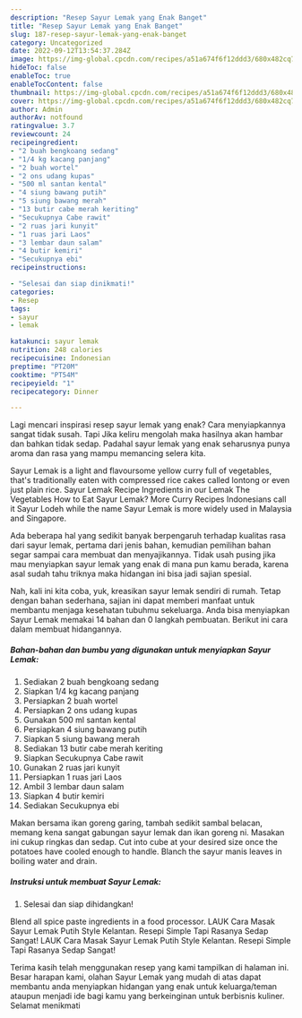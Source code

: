 ```yaml
---
description: "Resep Sayur Lemak yang Enak Banget"
title: "Resep Sayur Lemak yang Enak Banget"
slug: 187-resep-sayur-lemak-yang-enak-banget
category: Uncategorized
date: 2022-09-12T13:54:37.284Z
image: https://img-global.cpcdn.com/recipes/a51a674f6f12ddd3/680x482cq70/sayur-lemak-foto-resep-utama.jpg
hideToc: false
enableToc: true
enableTocContent: false
thumbnail: https://img-global.cpcdn.com/recipes/a51a674f6f12ddd3/680x482cq70/sayur-lemak-foto-resep-utama.jpg
cover: https://img-global.cpcdn.com/recipes/a51a674f6f12ddd3/680x482cq70/sayur-lemak-foto-resep-utama.jpg
author: Admin
authorAv: notfound
ratingvalue: 3.7
reviewcount: 24
recipeingredient:
- "2 buah bengkoang sedang"
- "1/4 kg kacang panjang"
- "2 buah wortel"
- "2 ons udang kupas"
- "500 ml santan kental"
- "4 siung bawang putih"
- "5 siung bawang merah"
- "13 butir cabe merah keriting"
- "Secukupnya Cabe rawit"
- "2 ruas jari kunyit"
- "1 ruas jari Laos"
- "3 lembar daun salam"
- "4 butir kemiri"
- "Secukupnya ebi"
recipeinstructions:

- "Selesai dan siap dinikmati!"
categories:
- Resep
tags:
- sayur
- lemak

katakunci: sayur lemak 
nutrition: 248 calories
recipecuisine: Indonesian
preptime: "PT20M"
cooktime: "PT54M"
recipeyield: "1"
recipecategory: Dinner

---
```



Lagi mencari inspirasi resep sayur lemak yang enak? Cara menyiapkannya sangat tidak susah. Tapi Jika keliru mengolah maka hasilnya akan hambar dan bahkan tidak sedap. Padahal sayur lemak yang enak seharusnya punya aroma dan rasa yang mampu memancing selera kita.


Sayur Lemak is a light and flavoursome yellow curry full of vegetables, that&#39;s traditionally eaten with compressed rice cakes called lontong or even just plain rice. Sayur Lemak Recipe Ingredients in our Lemak The Vegetables How to Eat Sayur Lemak? More Curry Recipes Indonesians call it Sayur Lodeh while the name Sayur Lemak is more widely used in Malaysia and Singapore.

Ada beberapa hal yang sedikit banyak berpengaruh terhadap kualitas rasa dari sayur lemak, pertama dari jenis bahan, kemudian pemilihan bahan segar sampai cara membuat dan menyajikannya. Tidak usah pusing jika mau menyiapkan sayur lemak yang enak di mana pun kamu berada, karena asal sudah tahu triknya maka hidangan ini bisa jadi sajian spesial.


Nah, kali ini kita coba, yuk, kreasikan sayur lemak sendiri di rumah. Tetap dengan bahan sederhana, sajian ini dapat memberi manfaat untuk membantu menjaga kesehatan tubuhmu sekeluarga. Anda bisa menyiapkan Sayur Lemak memakai 14 bahan dan 0 langkah pembuatan. Berikut ini cara dalam membuat hidangannya.

<!--inarticleads1-->

##### Bahan-bahan dan bumbu yang digunakan untuk menyiapkan Sayur Lemak:

1. Sediakan 2 buah bengkoang sedang
1. Siapkan 1/4 kg kacang panjang
1. Persiapkan 2 buah wortel
1. Persiapkan 2 ons udang kupas
1. Gunakan 500 ml santan kental
1. Persiapkan 4 siung bawang putih
1. Siapkan 5 siung bawang merah
1. Sediakan 13 butir cabe merah keriting
1. Siapkan Secukupnya Cabe rawit
1. Gunakan 2 ruas jari kunyit
1. Persiapkan 1 ruas jari Laos
1. Ambil 3 lembar daun salam
1. Siapkan 4 butir kemiri
1. Sediakan Secukupnya ebi


Makan bersama ikan goreng garing, tambah sedikit sambal belacan, memang kena sangat gabungan sayur lemak dan ikan goreng ni. Masakan ini cukup ringkas dan sedap. Cut into cube at your desired size once the potatoes have cooled enough to handle. Blanch the sayur manis leaves in boiling water and drain. 

<!--inarticleads2-->

##### Instruksi untuk membuat Sayur Lemak:


1. Selesai dan siap dihidangkan!

Blend all spice paste ingredients in a food processor. LAUK Cara Masak Sayur Lemak Putih Style Kelantan. Resepi Simple Tapi Rasanya Sedap Sangat! LAUK Cara Masak Sayur Lemak Putih Style Kelantan. Resepi Simple Tapi Rasanya Sedap Sangat! 

Terima kasih telah menggunakan resep yang kami tampilkan di halaman ini. Besar harapan kami, olahan Sayur Lemak yang mudah di atas dapat membantu anda menyiapkan hidangan yang enak untuk keluarga/teman ataupun menjadi ide bagi kamu yang berkeinginan untuk berbisnis kuliner. Selamat menikmati

